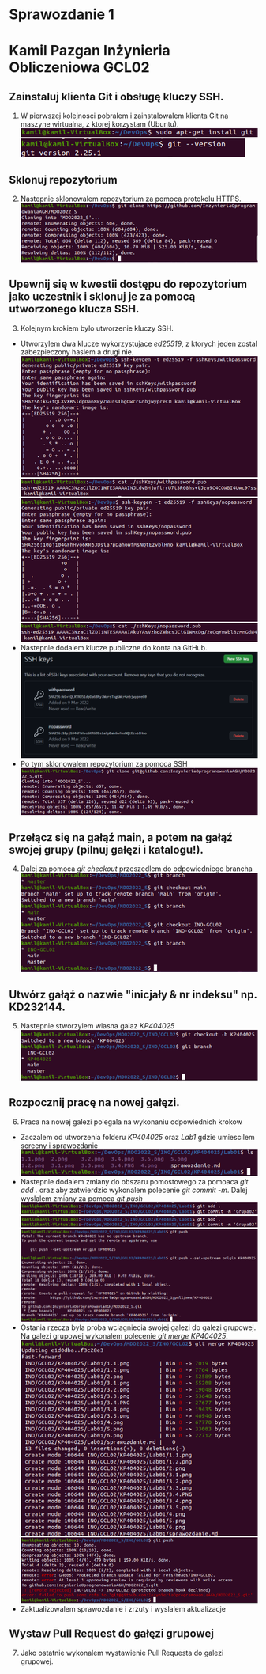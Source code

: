 # Sprawozdanie 1 
# Kamil Pazgan Inżynieria Obliczeniowa GCL02
## Zainstaluj klienta Git i obsługę kluczy SSH.
1. W pierwszej kolejnosci pobralem i zainstalowalem klienta Git na maszyne wirtualna, z ktorej korzystam (Ubuntu).
![](1.1.png)![](1.2.png)
## Sklonuj repozytorium 
2. Nastepnie sklonowalem repozytorium za pomoca protokolu HTTPS.
![](2.png)
## Upewnij się w kwestii dostępu do repozytorium jako uczestnik i sklonuj je za pomocą utworzonego klucza SSH.
3. Kolejnym krokiem bylo utworzenie kluczy SSH. 
- Utworzylem dwa klucze wykorzystujace *ed25519*, z ktorych jeden zostal zabezpieczony haslem a drugi nie. 
![](3.1.png)![](3.2.png)![](3.3.png)![](3.4.png)
- Nastepnie dodalem klucze publiczne do konta na GitHub. 
![](3.5.PNG)
- Po tym sklonowalem repozytorium za pomoca SSH
![](3.6.png)
## Przełącz się na gałąź main, a potem na gałąź swojej grupy (pilnuj gałęzi i katalogu!).
4. Dalej za pomoca *git checkout* przeszedlem do odpowiedniego brancha
![](4.png)
## Utwórz gałąź o nazwie "inicjały & nr indeksu" np. KD232144.
5. Nastepnie stworzylem wlasna galaz *KP404025*
![](5.png)
## Rozpocznij pracę na nowej gałęzi.
6. Praca na nowej galezi polegala na wykonaniu odpowiednich krokow
- Zaczalem od utworzenia folderu *KP404025* oraz *Lab1* gdzie umiescilem screeny i sprawozdanie
![](6.1.png)
- Nastepnie dodalem zmiany do obszaru pomostowego za pomoaca *git add .* oraz aby zatwierdzic wykonalem polecenie *git commit -m*. Dalej wyslalem zmiany za pomoca *git push* 
![](6.2.png)![](6.2.png)![](6.3.png)
- Ostania rzecza byla proba wciagniecia swojej galezi do galezi grupowej. Na galezi grupowej wykonałem polecenie *git merge KP404025*.
![](6.4.png)![](6.5.png)
- Zaktualizowalem sprawozdanie i zrzuty i wyslalem aktualizacje
## Wystaw Pull Request do gałęzi grupowej
7. Jako ostatnie wykonalem wystawienie Pull Requesta do galezi grupowej.
